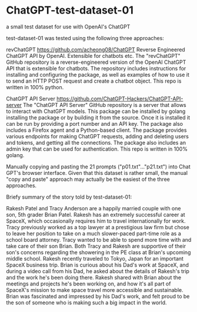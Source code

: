 # ChatGPT-test-dataset-01
a small test dataset for use with OpenAI's ChatGPT

test-dataset-01 was tested using the following three approaches:

revChatGPT
https://github.com/acheong08/ChatGPT
Reverse Engineered ChatGPT API by OpenAI. Extensible for chatbots etc.
The "revChatGPT" GitHub repository is a reverse-engineered version of the OpenAI ChatGPT API that is extensible for chatbots. The repository includes instructions for installing and configuring the package, as well as examples of how to use it to send an HTTP POST request and create a chatbot object. This repo is written in 100% python.

ChatGPT API Server
https://github.com/ChatGPT-Hackers/ChatGPT-API-server
The "ChatGPT API Server" GitHub repository is a server that allows to interact with ChatGPT models. This package can be installed by golang installing the package or by building it from the source. Once it is installed it can be run by providing a port number and an API key. The package also includes a Firefox agent and a Python-based client. The package provides various endpoints for making ChatGPT requests, adding and deleting users and tokens, and getting all the connections. The package also includes an admin key that can be used for authentication. This repo is written in 100% golang.

Manually copying and pasting the 21 prompts ("p01.txt"..."p21.txt") into Chat GPT's browser interface.  Given that this dataset is rather small, the manual "copy and paste" approach may actually be the easiest of the three approaches.

Briefy summary of the story told by test-dataset-01:

Rakesh Patel and Tracy Anderson are a happily married couple with one son, 5th grader Brian Patel. Rakesh has an extremely successful career at SpaceX, which occasionally requires him to travel internationally for work. Tracy previously worked as a top lawyer at a prestigious law firm but chose to leave her position to take on a much slower-paced part-time role as a school board attorney. Tracy wanted to be able to spend more time with and take care of their son Brian. Both Tracy and Rakesh are supportive of their son's concerns regarding the showering in the PE class at Brian's upcoming middle school. Rakesh recently traveled to Tokyo, Japan for an important SpaceX business trip. Brian is curious about his Dad's work at SpaceX, and during a video call from his Dad, he asked about the details of Rakesh's trip and the work he's been doing there. Rakesh shared with Brian about the meetings and projects he's been working on, and how it's all part of SpaceX's mission to make space travel more accessible and sustainable. Brian was fascinated and impressed by his Dad's work, and felt proud to be the son of someone who is making such a big impact in the world.
